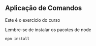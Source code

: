 ## Aplicação de Comandos
Este é o exercicio do curso

Lembre-se de instalar os pacotes de node

````
npm install
````